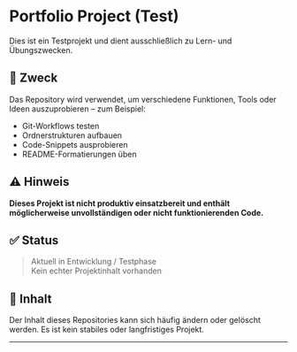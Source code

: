# Portfolio Project (Test)

Dies ist ein Testprojekt und dient ausschließlich zu Lern- und Übungszwecken.

## 📌 Zweck

Das Repository wird verwendet, um verschiedene Funktionen, Tools oder Ideen auszuprobieren – zum Beispiel:
- Git-Workflows testen
- Ordnerstrukturen aufbauen
- Code-Snippets ausprobieren
- README-Formatierungen üben

## ⚠️ Hinweis

**Dieses Projekt ist nicht produktiv einsatzbereit und enthält möglicherweise unvollständigen oder nicht funktionierenden Code.**

## ✅ Status

> Aktuell in Entwicklung / Testphase  
> Kein echter Projektinhalt vorhanden

## 📁 Inhalt

Der Inhalt dieses Repositories kann sich häufig ändern oder gelöscht werden. Es ist kein stabiles oder langfristiges Projekt.

---
